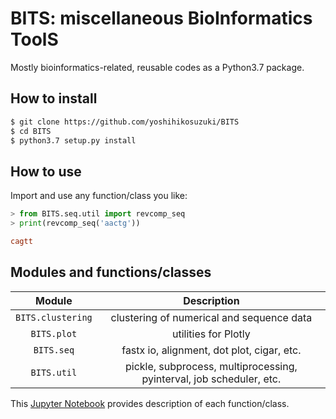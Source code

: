 # BITS: miscellaneous BioInformatics ToolS

Mostly bioinformatics-related, reusable codes as a Python3.7 package.

## How to install

```bash
$ git clone https://github.com/yoshihikosuzuki/BITS
$ cd BITS
$ python3.7 setup.py install
```

## How to use

Import and use any function/class you like:

```python
> from BITS.seq.util import revcomp_seq
> print(revcomp_seq('aactg'))
```

```ini
cagtt
```

## Modules and functions/classes

|      Module       |                             Description                              |
| :---------------: | :------------------------------------------------------------------: |
| `BITS.clustering` |              clustering of numerical and sequence data               |
|    `BITS.plot`    |                         utilities for Plotly                         |
|    `BITS.seq`     |              fastx io, alignment, dot plot, cigar, etc.              |
|    `BITS.util`    | pickle, subprocess, multiprocessing, pyinterval, job scheduler, etc. |

This [Jupyter Notebook](https://nbviewer.jupyter.org/github/yoshihikosuzuki/BITS/blob/master/docs/usage.ipynb) provides description of each function/class.
